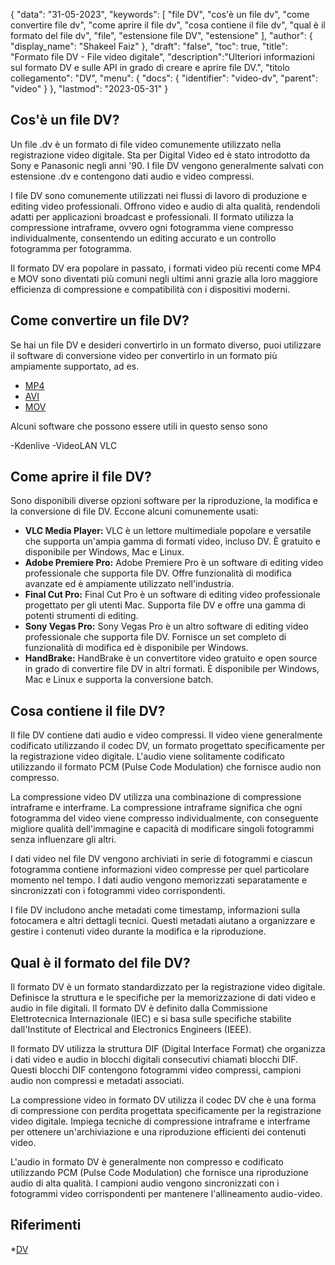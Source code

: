 {
"data": "31-05-2023",
  "keywords": [
"file DV",
"cos'è un file dv",
"come convertire file dv",
"come aprire il file dv",
"cosa contiene il file dv",
"qual è il formato del file dv",
"file",
"estensione file DV",
"estensione"
],
  "author": {
"display_name": "Shakeel Faiz"
},
"draft": "false",
"toc": true,
"title": "Formato file DV - File video digitale",
  "description":"Ulteriori informazioni sul formato DV e sulle API in grado di creare e aprire file DV.",
"titolo collegamento": "DV",
  "menu": {
    "docs": {
      "identifier": "video-dv",
"parent": "video"
}
},
"lastmod": "2023-05-31"
}

## Cos'è un file DV?

Un file .dv è un formato di file video comunemente utilizzato nella registrazione video digitale. Sta per Digital Video ed è stato introdotto da Sony e Panasonic negli anni '90. I file DV vengono generalmente salvati con estensione .dv e contengono dati audio e video compressi.

I file DV sono comunemente utilizzati nei flussi di lavoro di produzione e editing video professionali. Offrono video e audio di alta qualità, rendendoli adatti per applicazioni broadcast e professionali. Il formato utilizza la compressione intraframe, ovvero ogni fotogramma viene compresso individualmente, consentendo un editing accurato e un controllo fotogramma per fotogramma.

Il formato DV era popolare in passato, i formati video più recenti come MP4 e MOV sono diventati più comuni negli ultimi anni grazie alla loro maggiore efficienza di compressione e compatibilità con i dispositivi moderni.

## Come convertire un file DV?

Se hai un file DV e desideri convertirlo in un formato diverso, puoi utilizzare il software di conversione video per convertirlo in un formato più ampiamente supportato, ad es.

- [MP4](/it/video/mp4/)
- [AVI](/it/video/avi/)
- [MOV](/it/video/mov/)

Alcuni software che possono essere utili in questo senso sono

-Kdenlive
-VideoLAN VLC

## Come aprire il file DV?

Sono disponibili diverse opzioni software per la riproduzione, la modifica e la conversione di file DV. Eccone alcuni comunemente usati:

- **VLC Media Player:** VLC è un lettore multimediale popolare e versatile che supporta un'ampia gamma di formati video, incluso DV. È gratuito e disponibile per Windows, Mac e Linux.
- **Adobe Premiere Pro:** Adobe Premiere Pro è un software di editing video professionale che supporta file DV. Offre funzionalità di modifica avanzate ed è ampiamente utilizzato nell'industria.
- **Final Cut Pro:** Final Cut Pro è un software di editing video professionale progettato per gli utenti Mac. Supporta file DV e offre una gamma di potenti strumenti di editing.
- **Sony Vegas Pro:** Sony Vegas Pro è un altro software di editing video professionale che supporta file DV. Fornisce un set completo di funzionalità di modifica ed è disponibile per Windows.
- **HandBrake:** HandBrake è un convertitore video gratuito e open source in grado di convertire file DV in altri formati. È disponibile per Windows, Mac e Linux e supporta la conversione batch.

## Cosa contiene il file DV?

Il file DV contiene dati audio e video compressi. Il video viene generalmente codificato utilizzando il codec DV, un formato progettato specificamente per la registrazione video digitale. L'audio viene solitamente codificato utilizzando il formato PCM (Pulse Code Modulation) che fornisce audio non compresso.

La compressione video DV utilizza una combinazione di compressione intraframe e interframe. La compressione intraframe significa che ogni fotogramma del video viene compresso individualmente, con conseguente migliore qualità dell'immagine e capacità di modificare singoli fotogrammi senza influenzare gli altri.

I dati video nel file DV vengono archiviati in serie di fotogrammi e ciascun fotogramma contiene informazioni video compresse per quel particolare momento nel tempo. I dati audio vengono memorizzati separatamente e sincronizzati con i fotogrammi video corrispondenti.

I file DV includono anche metadati come timestamp, informazioni sulla fotocamera e altri dettagli tecnici. Questi metadati aiutano a organizzare e gestire i contenuti video durante la modifica e la riproduzione.

## Qual è il formato del file DV?

Il formato DV è un formato standardizzato per la registrazione video digitale. Definisce la struttura e le specifiche per la memorizzazione di dati video e audio in file digitali. Il formato DV è definito dalla Commissione Elettrotecnica Internazionale (IEC) e si basa sulle specifiche stabilite dall'Institute of Electrical and Electronics Engineers (IEEE).

Il formato DV utilizza la struttura DIF (Digital Interface Format) che organizza i dati video e audio in blocchi digitali consecutivi chiamati blocchi DIF. Questi blocchi DIF contengono fotogrammi video compressi, campioni audio non compressi e metadati associati.

La compressione video in formato DV utilizza il codec DV che è una forma di compressione con perdita progettata specificamente per la registrazione video digitale. Impiega tecniche di compressione intraframe e interframe per ottenere un'archiviazione e una riproduzione efficienti dei contenuti video.

L'audio in formato DV è generalmente non compresso e codificato utilizzando PCM (Pulse Code Modulation) che fornisce una riproduzione audio di alta qualità. I campioni audio vengono sincronizzati con i fotogrammi video corrispondenti per mantenere l'allineamento audio-video.

## Riferimenti
*[DV](https://en.wikipedia.org/wiki/DV)

